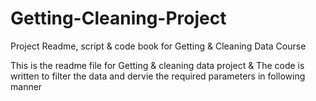 # Getting-Cleaning-Project
Project Readme, script &amp; code book for Getting &amp; Cleaning Data Course

This is the readme file for Getting & cleaning data project &amp;
The code is written to filter the data and dervie the required parameters in following manner
